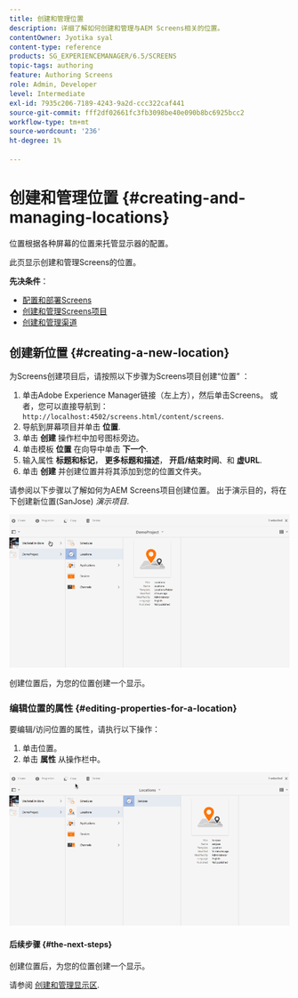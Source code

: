 ```yaml
---
title: 创建和管理位置
description: 详细了解如何创建和管理与AEM Screens相关的位置。
contentOwner: Jyotika syal
content-type: reference
products: SG_EXPERIENCEMANAGER/6.5/SCREENS
topic-tags: authoring
feature: Authoring Screens
role: Admin, Developer
level: Intermediate
exl-id: 7935c206-7189-4243-9a2d-ccc322caf441
source-git-commit: fff2df02661fc3fb3098be40e090b8bc6925bcc2
workflow-type: tm+mt
source-wordcount: '236'
ht-degree: 1%

---
```


# 创建和管理位置 {#creating-and-managing-locations}

位置根据各种屏幕的位置来托管显示器的配置。

此页显示创建和管理Screens的位置。

**先决条件**：

* [配置和部署Screens](configuring-screens-introduction.md)
* [创建和管理Screens项目](creating-a-screens-project.md)
* [创建和管理渠道](managing-channels.md)

## 创建新位置 {#creating-a-new-location}

为Screens创建项目后，请按照以下步骤为Screens项目创建“位置” ：

1. 单击Adobe Experience Manager链接（左上方），然后单击Screens。 或者，您可以直接导航到： `http://localhost:4502/screens.html/content/screens`.
1. 导航到屏幕项目并单击 **位置**.
1. 单击 **创建** 操作栏中加号图标旁边。
1. 单击模板 **位置** 在向导中单击 **下一个**.
1. 输入属性 **标题和标记**， **更多标题和描述**， **开启/结束时间**、和 **虚URL**.
1. 单击 **创建** 并创建位置并将其添加到您的位置文件夹。

请参阅以下步骤以了解如何为AEM Screens项目创建位置。 出于演示目的，将在下创建新位置(SanJose) *演示项目*.

![player2](assets/player2.gif)

创建位置后，为您的位置创建一个显示。

### 编辑位置的属性 {#editing-properties-for-a-location}

要编辑/访问位置的属性，请执行以下操作：

1. 单击位置。
1. 单击 **属性** 从操作栏中。

![player3](assets/player3.gif)

#### 后续步骤 {#the-next-steps}

创建位置后，为您的位置创建一个显示。

请参阅 [创建和管理显示区](managing-displays.md).
